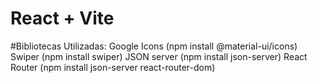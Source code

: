 # React + Vite

#Bibliotecas Utilizadas: 
Google Icons (npm install @material-ui/icons)
Swiper (npm install swiper)
JSON server (npm install json-server)
React Router (npm install json-server react-router-dom)

